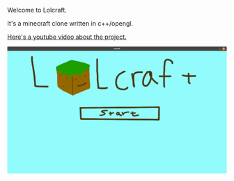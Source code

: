 Welcome to Lolcraft.

It's a minecraft clone written in c++/opengl.
 
[Here's a youtube video about the project.](https://youtu.be/nK6eZupkFeg)

![](screenshots/Menu.png?raw=true "Menu")
